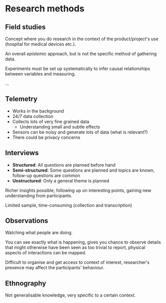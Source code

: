 # Research methods

## Field studies
Concept where you do research in the context of the product/project's use (hospital for medical devices etc.).

An overall *epistemic* approach, but is not the specific method of gathering data.

Experiments must be set up systematically to infer causal relationships between variables and measuring.

...

## Telemetry
* Works in the background
* 24/7 data collection
* Collects lots of very fine grained data
  * Understanding small and subtle effects
* Sensors can be noisy and generate lots of data (what is relevant?)
* There could be privacy concerns

## Interviews
* **Structured**: All questions are planned before hand
* **Semi-structured**: Some questions are planned and topics are known, follow-up questions are common
* **Unstructured**: Only a general theme is planned

Richer insights possible, following up on interesting points, gaining new understanding from participants.

Limited sample, time-consuming (collection and transcription)

## Observations
Watching what people are doing.

You can see exactly what is happening, gives you chance to observe details that might otherwise have been seen as too trivial to report, physical aspects of interactions can be mapped.

Difficult to organise and get access to context of interest, researcher's presence may affect the participants' behaviour.

## Ethnography
Not generalisable knowledge, very specific to a certain context.
